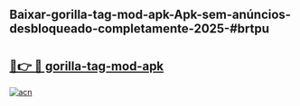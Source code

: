 ## Baixar-gorilla-tag-mod-apk-Apk-sem-anúncios-desbloqueado-completamente-2025-#brtpu

# <h2><a href="https://ainizakaria.my?title=gorilla-tag-mod-apk&ref=22M">🔗👉 🔴 gorilla-tag-mod-apk</a></h2>

[![acn](https://github.com/user-attachments/assets/0f9c940e-d8b0-45ae-aac7-cd30a18b3e1c)](https://ainizakaria.my?title=gorilla-tag-mod-apk&ref=22M)

